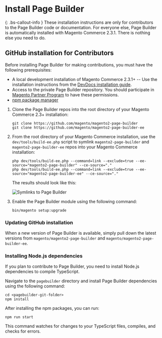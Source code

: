 # Install Page Builder

{: .bs-callout-info }
These installation instructions are only for contributors to the Page Builder code or documentation.
For everyone else, Page Builder is automatically installed with Magento Commerce 2.3.1. There is nothing else you need to do.

## GitHub installation for Contributors

Before installing Page Builder for making contributions, you must have the following prerequisites:

-  A local development installation of Magento Commerce 2.3.1+ -- Use the installation instructions from the [DevDocs installation guide](https://devdocs.magento.com/guides/v2.3/install-gde/bk-install-guide.html).
-  Access to the private Page Builder repository. You should participate in [Magento Partner Program](https://magento.com/partners/become) to have these permissions.
-  [npm package manager](https://www.npmjs.com/get-npm)

1. Clone the Page Builder repos into the root directory of your Magento Commerce 2.3+ installation:

    ```terminal
    git clone https://github.com/magento/magento2-page-builder
    git clone https://github.com/magento/magento2-page-builder-ee
    ```

2. From the root directory of your Magento Commerce installation, use the `dev/tools/build-ee.php` script to symlink `magento2-page-builder` and `magento2-page-builder-ee` repos into your Magento Commerce installation:

    ```terminal
    php dev/tools/build-ee.php --command=link --exclude=true --ee-source="magento2-page-builder" --ce-source="."
    php dev/tools/build-ee.php --command=link --exclude=true --ee-source="magento2-page-builder-ee" --ce-source="."
    ```

    The results should look like this:

    ![Symlinks to Page Builder](images/symlinked-pagebuilder.png)

3. Enable the Page Builder module using the following command:

    ```terminal
    bin/magento setup:upgrade
    ```

### Updating GitHub installation

When a new version of Page Builder is available, simply pull down the latest versions from `magento/magento2-page-builder` and `magento/magento2-page-builder-ee`.

### Installing Node.js dependencies

If you plan to contribute to Page Builder, you need to install Node.js dependencies to compile TypeScript.

Navigate to the `pagebuilder` directory and install Page Builder dependencies using the following command:

```terminal
cd <pagebuilder-git-folder>
npm install
```

After installing the npm packages, you can run:

```terminal
npm run start
```

This command watches for changes to your TypeScript files, compiles, and checks for errors.

